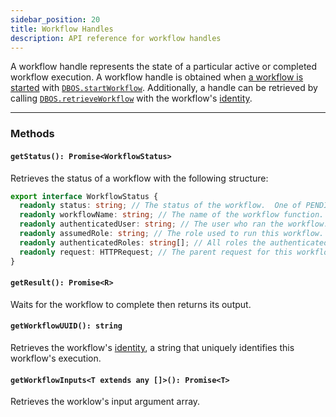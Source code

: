```yaml
---
sidebar_position: 20
title: Workflow Handles
description: API reference for workflow handles
---
```


A workflow handle represents the state of a particular active or completed workflow execution.
A workflow handle is obtained when [a workflow is started](../../tutorials/programmingmodel/workflow-tutorial#asynchronous-workflows) with [`DBOS.startWorkflow`](./dbos-class#starting-background-workflows).
Additionally, a handle can be retrieved by calling [`DBOS.retrieveWorkflow`](./dbos-class#dbosretrieveworkflow) with the workflow's [identity](../../tutorials/programmingmodel/workflow-tutorial#workflow-identity).

---

### Methods

#### `getStatus(): Promise<WorkflowStatus>`

Retrieves the status of a workflow with the following structure:

```typescript
export interface WorkflowStatus {
  readonly status: string; // The status of the workflow.  One of PENDING, SUCCESS, ERROR, RETRIES_EXCEEDED, or CANCELLED.
  readonly workflowName: string; // The name of the workflow function.
  readonly authenticatedUser: string; // The user who ran the workflow. Empty string if not set.
  readonly assumedRole: string; // The role used to run this workflow.  Empty string if authorization is not required.
  readonly authenticatedRoles: string[]; // All roles the authenticated user has, if any.
  readonly request: HTTPRequest; // The parent request for this workflow, if any.
}
```

#### `getResult(): Promise<R>`

Waits for the workflow to complete then returns its output.

#### `getWorkflowUUID(): string`

Retrieves the workflow's [identity](../../tutorials/programmingmodel/workflow-tutorial#workflow-identity), a string that uniquely identifies this workflow's execution.

#### `getWorkflowInputs<T extends any []>(): Promise<T>`

Retrieves the worklow's input argument array.